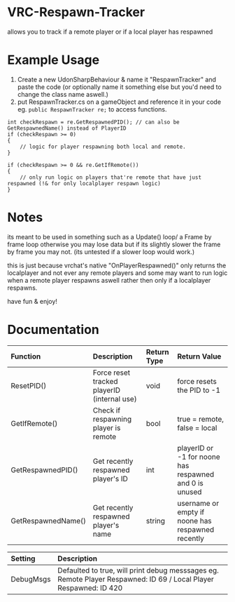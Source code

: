 # VRC-Respawn-Tracker
allows you to track if a remote player or if a local player has respawned

# Example Usage

1. Create a new UdonSharpBehaviour & name it "RespawnTracker" and paste the code (or optionally name it something else but you'd need to change the class name aswell.)
2. put RespawnTracker.cs on a gameObject and reference it in your code eg. ```public RespawnTracker re;``` to access functions.

```
int checkRespawn = re.GetRespawnedPID(); // can also be GetRespawnedName() instead of PlayerID
if (checkRespawn >= 0)
{
    // logic for player respawning both local and remote.
}

if (checkRespawn >= 0 && re.GetIfRemote())
{
    // only run logic on players that're remote that have just respawned (!& for only localplayer respawn logic)
}
```

# Notes

its meant to be used in something such as a Update() loop/ a Frame by frame loop otherwise you may lose data but if its slightly slower the frame by frame you may not. (its untested if a slower loop would work.)

this is just because vrchat's native "OnPlayerRespawned()" only returns the localplayer and not ever any remote players and some may want to run logic when a remote player respawns aswell rather then only if a localplayer respawns.

have fun & enjoy!

# Documentation

| Function | Description | Return Type | Return Value |
|:---------|:------------|:------------|:-------------|
| ResetPID() | Force reset tracked playerID (internal use) | void | force resets the PID to -1 |
| GetIfRemote() | Check if respawning player is remote | bool | true = remote, false = local |
| GetRespawnedPID() | Get recently respawned player's ID | int | playerID or -1 for noone has respawned and 0 is unused |
| GetRespawnedName() | Get recently respawned player's name | string | username or empty if noone has respawned recently |

| Setting | Description |
|:---------|:------------|
| DebugMsgs | Defaulted to true, will print debug messsages eg. Remote Player Respawned: ID 69 / Local Player Respawned: ID 420
